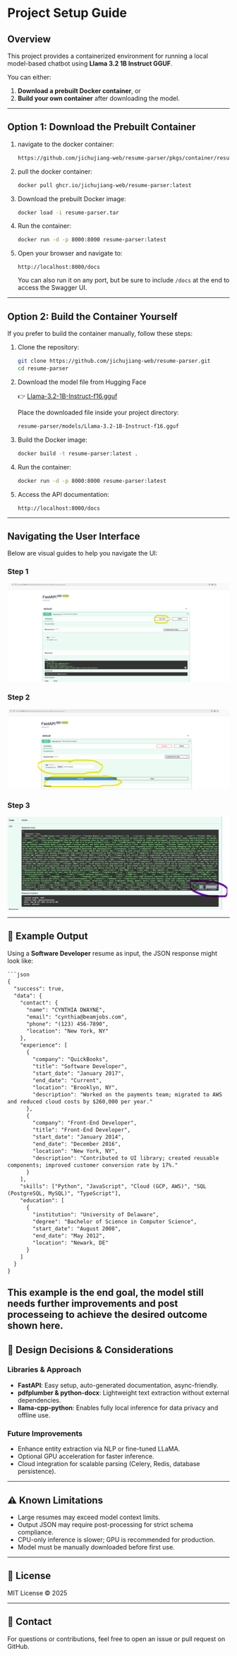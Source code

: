 # Project Setup Guide

## Overview
This project provides a containerized environment for running a local model-based chatbot using **Llama 3.2 1B Instruct GGUF**.

You can either:
1. **Download a prebuilt Docker container**, or  
2. **Build your own container** after downloading the model.

---

## Option 1: Download the Prebuilt Container

1. navigate to the docker container:
   ```bash
   https://github.com/jichujiang-web/resume-parser/pkgs/container/resume-parser
   ```
2. pull the docker container:

   ```bash
   docker pull ghcr.io/jichujiang-web/resume-parser:latest
   ```

3. Download the prebuilt Docker image:
   ```bash
   docker load -i resume-parser.tar
   ```

4. Run the container:
   ```bash
   docker run -d -p 8000:8000 resume-parser:latest
   ```

5. Open your browser and navigate to:
   ```
   http://localhost:8000/docs
   ```
   You can also run it on any port, but be sure to include `/docs` at the end to access the Swagger UI.

---


## Option 2: Build the Container Yourself

If you prefer to build the container manually, follow these steps:

1. Clone the repository:
   ```bash
   git clone https://github.com/jichujiang-web/resume-parser.git
   cd resume-parser
   ```
   
2. Download the model file from Hugging Face

   👉 [Llama-3.2-1B-Instruct-f16.gguf](https://huggingface.co/bartowski/Llama-3.2-1B-Instruct-GGUF/blob/main/Llama-3.2-1B-Instruct-f16.gguf)

   Place the downloaded file inside your project directory:
   ```bash
   resume-parser/models/Llama-3.2-1B-Instruct-f16.gguf
   ```

3. Build the Docker image:
   ```bash
   docker build -t resume-parser:latest .
   ```

4. Run the container:
   ```bash
   docker run -d -p 8000:8000 resume-parser:latest
   ```

5. Access the API documentation:
   ```
   http://localhost:8000/docs
   ```

---

## Navigating the User Interface

Below are visual guides to help you navigate the UI:

### Step 1
![Main Dashboard](sample_ui/step_1.png)

### Step 2
![Model Interaction](sample_ui/step_2.png)

### Step 3
![Settings Panel](sample_ui/step_3.png)

---



## 🧾 Example Output

Using a **Software Developer** resume as input, the JSON response might look like:
```
```json
{
  "success": true,
  "data": {
    "contact": {
      "name": "CYNTHIA DWAYNE",
      "email": "cynthia@beamjobs.com",
      "phone": "(123) 456-7890",
      "location": "New York, NY"
    },
    "experience": [
      {
        "company": "QuickBooks",
        "title": "Software Developer",
        "start_date": "January 2017",
        "end_date": "Current",
        "location": "Brooklyn, NY",
        "description": "Worked on the payments team; migrated to AWS and reduced cloud costs by $260,000 per year."
      },
      {
        "company": "Front-End Developer",
        "title": "Front-End Developer",
        "start_date": "January 2014",
        "end_date": "December 2016",
        "location": "New York, NY",
        "description": "Contributed to UI library; created reusable components; improved customer conversion rate by 17%."
      }
    ],
    "skills": ["Python", "JavaScript", "Cloud (GCP, AWS)", "SQL (PostgreSQL, MySQL)", "TypeScript"],
    "education": [
      {
        "institution": "University of Delaware",
        "degree": "Bachelor of Science in Computer Science",
        "start_date": "August 2008",
        "end_date": "May 2012",
        "location": "Newark, DE"
      }
    ]
  }
}
```
This example is the end goal, the model still needs further improvements and post processeing to achieve the desired outcome shown here.
---

## 🧠 Design Decisions & Considerations

### Libraries & Approach
- **FastAPI**: Easy setup, auto-generated documentation, async-friendly.
- **pdfplumber & python-docx**: Lightweight text extraction without external dependencies.
- **llama-cpp-python**: Enables fully local inference for data privacy and offline use.

### Future Improvements
- Enhance entity extraction via NLP or fine-tuned LLaMA.
- Optional GPU acceleration for faster inference.
- Cloud integration for scalable parsing (Celery, Redis, database persistence).
---

## ⚠️ Known Limitations
- Large resumes may exceed model context limits.
- Output JSON may require post-processing for strict schema compliance.
- CPU-only inference is slower; GPU is recommended for production.
- Model must be manually downloaded before first use.

---

## 🧩 License
MIT License © 2025 

---

## 💬 Contact
For questions or contributions, feel free to open an issue or pull request on GitHub.

